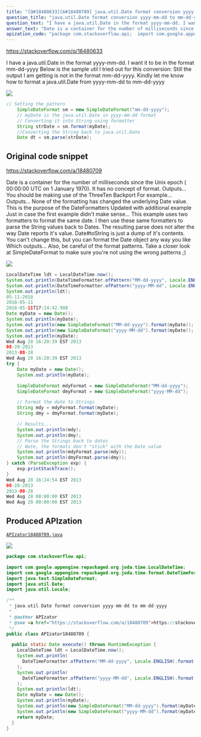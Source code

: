 ```yaml
---
title: "[Q#18480633][A#18480709] java.util.Date format conversion yyyy-mm-dd to mm-dd-yyyy"
question_title: "java.util.Date format conversion yyyy-mm-dd to mm-dd-yyyy"
question_text: "I have a java.util.Date in the format yyyy-mm-dd. I want it to be in the format mm-dd-yyyy Below is the sample util I tried out for this conversion: Still the output I am getting is not in the format mm-dd-yyyy. Kindly let me know how to format a java.util.Date from yyyy-mm-dd to mm-dd-yyyy"
answer_text: "Date is a container for the number of milliseconds since the Unix epoch ( 00:00:00 UTC on 1 January 1970). It has no concept of format. Outputs... You should be making use of the ThreeTen Backport For example... Outputs... None of the formatting has changed the underlying Date value.  This is the purpose of the DateFormatters Updated with additional example Just in case the first example didn't make sense... This example uses two formatters to format the same date.  I then use these same formatters to parse the String values back to Dates.  The resulting parse does not alter the way Date reports it's value. Date#toString is just a dump of it's contents.  You can't change this, but you can format the Date object any way you like Which outputs... Also, be careful of the format patterns.  Take a closer look at SimpleDateFormat to make sure you're not using the wrong patterns ;)"
apization_code: "package com.stackoverflow.api;  import com.google.appengine.repackaged.org.joda.time.LocalDateTime; import com.google.appengine.repackaged.org.joda.time.format.DateTimeFormatter; import java.text.SimpleDateFormat; import java.util.Date; import java.util.Locale;  /**  * java.util.Date format conversion yyyy-mm-dd to mm-dd-yyyy  *  * @author APIzator  * @see <a href=\"https://stackoverflow.com/a/18480709\">https://stackoverflow.com/a/18480709</a>  */ public class APIzator18480709 {    public static Date execute() throws RuntimeException {     LocalDateTime ldt = LocalDateTime.now();     System.out.println(       DateTimeFormatter.ofPattern(\"MM-dd-yyyy\", Locale.ENGLISH).format(ldt)     );     System.out.println(       DateTimeFormatter.ofPattern(\"yyyy-MM-dd\", Locale.ENGLISH).format(ldt)     );     System.out.println(ldt);     Date myDate = new Date();     System.out.println(myDate);     System.out.println(new SimpleDateFormat(\"MM-dd-yyyy\").format(myDate));     System.out.println(new SimpleDateFormat(\"yyyy-MM-dd\").format(myDate));     return myDate;   } }"
---
```


https://stackoverflow.com/q/18480633

I have a java.util.Date in the format yyyy-mm-dd. I want it to be in the format mm-dd-yyyy
Below is the sample util I tried out for this conversion:
Still the output I am getting is not in the format mm-dd-yyyy.
Kindly let me know how to format a java.util.Date from yyyy-mm-dd to mm-dd-yyyy


<div class="code-logo"><img src="/stackoverflow.png" /></div>

```java
// Setting the pattern
    SimpleDateFormat sm = new SimpleDateFormat("mm-dd-yyyy");
    // myDate is the java.util.Date in yyyy-mm-dd format
    // Converting it into String using formatter
    String strDate = sm.format(myDate);
    //Converting the String back to java.util.Date
    Date dt = sm.parse(strDate);
```


## Original code snippet

https://stackoverflow.com/a/18480709

Date is a container for the number of milliseconds since the Unix epoch ( 00:00:00 UTC on 1 January 1970).
It has no concept of format.
Outputs...
You should be making use of the ThreeTen Backport
For example...
Outputs...
None of the formatting has changed the underlying Date value.  This is the purpose of the DateFormatters
Updated with additional example
Just in case the first example didn&#x27;t make sense...
This example uses two formatters to format the same date.  I then use these same formatters to parse the String values back to Dates.  The resulting parse does not alter the way Date reports it&#x27;s value.
Date#toString is just a dump of it&#x27;s contents.  You can&#x27;t change this, but you can format the Date object any way you like
Which outputs...
Also, be careful of the format patterns.  Take a closer look at SimpleDateFormat to make sure you&#x27;re not using the wrong patterns ;)

<div class="code-logo"><img src="/stackoverflow.png" /></div>

```java
LocalDateTime ldt = LocalDateTime.now();
System.out.println(DateTimeFormatter.ofPattern("MM-dd-yyyy", Locale.ENGLISH).format(ldt));
System.out.println(DateTimeFormatter.ofPattern("yyyy-MM-dd", Locale.ENGLISH).format(ldt));
System.out.println(ldt);
05-11-2018
2018-05-11
2018-05-11T17:24:42.980
Date myDate = new Date();
System.out.println(myDate);
System.out.println(new SimpleDateFormat("MM-dd-yyyy").format(myDate));
System.out.println(new SimpleDateFormat("yyyy-MM-dd").format(myDate));
System.out.println(myDate);
Wed Aug 28 16:20:39 EST 2013
08-28-2013
2013-08-28
Wed Aug 28 16:20:39 EST 2013
try {
    Date myDate = new Date();
    System.out.println(myDate);

    SimpleDateFormat mdyFormat = new SimpleDateFormat("MM-dd-yyyy");
    SimpleDateFormat dmyFormat = new SimpleDateFormat("yyyy-MM-dd");

    // Format the date to Strings
    String mdy = mdyFormat.format(myDate);
    String dmy = dmyFormat.format(myDate);

    // Results...
    System.out.println(mdy);
    System.out.println(dmy);
    // Parse the Strings back to dates
    // Note, the formats don't "stick" with the Date value
    System.out.println(mdyFormat.parse(mdy));
    System.out.println(dmyFormat.parse(dmy));
} catch (ParseException exp) {
    exp.printStackTrace();
}
Wed Aug 28 16:24:54 EST 2013
08-28-2013
2013-08-28
Wed Aug 28 00:00:00 EST 2013
Wed Aug 28 00:00:00 EST 2013
```

## Produced APIzation

[`APIzator18480709.java`](https://github.com/pasqualesalza/apization-temp-data/raw/master/search/APIzator18480709.java)

<div class="code-logo"><img src="/apizator.png" /></div>

```java
package com.stackoverflow.api;

import com.google.appengine.repackaged.org.joda.time.LocalDateTime;
import com.google.appengine.repackaged.org.joda.time.format.DateTimeFormatter;
import java.text.SimpleDateFormat;
import java.util.Date;
import java.util.Locale;

/**
 * java.util.Date format conversion yyyy-mm-dd to mm-dd-yyyy
 *
 * @author APIzator
 * @see <a href="https://stackoverflow.com/a/18480709">https://stackoverflow.com/a/18480709</a>
 */
public class APIzator18480709 {

  public static Date execute() throws RuntimeException {
    LocalDateTime ldt = LocalDateTime.now();
    System.out.println(
      DateTimeFormatter.ofPattern("MM-dd-yyyy", Locale.ENGLISH).format(ldt)
    );
    System.out.println(
      DateTimeFormatter.ofPattern("yyyy-MM-dd", Locale.ENGLISH).format(ldt)
    );
    System.out.println(ldt);
    Date myDate = new Date();
    System.out.println(myDate);
    System.out.println(new SimpleDateFormat("MM-dd-yyyy").format(myDate));
    System.out.println(new SimpleDateFormat("yyyy-MM-dd").format(myDate));
    return myDate;
  }
}

```